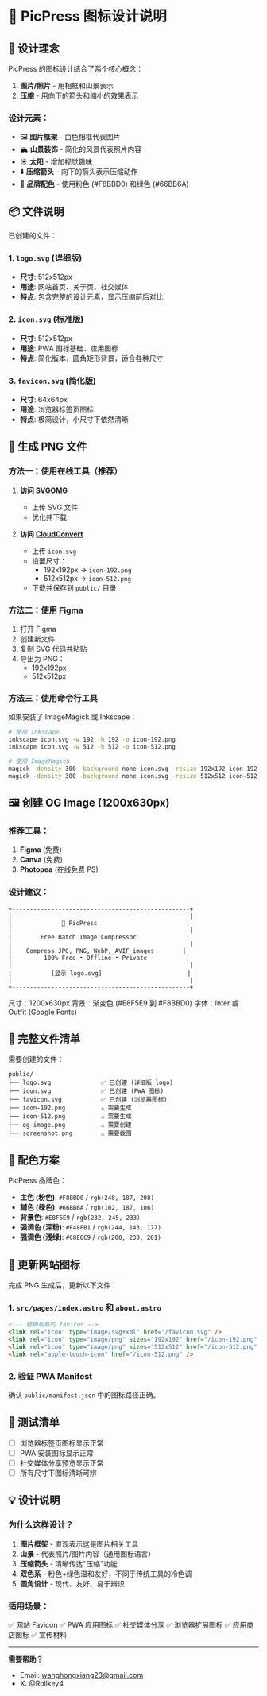 # 🎨 PicPress 图标设计说明

## 📐 设计理念

PicPress 的图标设计结合了两个核心概念：
1. **图片/照片** - 用相框和山景表示
2. **压缩** - 用向下的箭头和缩小的效果表示

### 设计元素：
- 🖼️ **图片框架** - 白色相框代表图片
- 🏔️ **山景装饰** - 简化的风景代表照片内容
- ☀️ **太阳** - 增加视觉趣味
- ⬇️ **压缩箭头** - 向下的箭头表示压缩动作
- 🎨 **品牌配色** - 使用粉色 (#F8BBD0) 和绿色 (#66BB6A)

## 📦 文件说明

已创建的文件：

### 1. `logo.svg` (详细版)
- **尺寸**: 512x512px
- **用途**: 网站首页、关于页、社交媒体
- **特点**: 包含完整的设计元素，显示压缩前后对比

### 2. `icon.svg` (标准版)
- **尺寸**: 512x512px
- **用途**: PWA 图标基础、应用图标
- **特点**: 简化版本，圆角矩形背景，适合各种尺寸

### 3. `favicon.svg` (简化版)
- **尺寸**: 64x64px
- **用途**: 浏览器标签页图标
- **特点**: 极简设计，小尺寸下依然清晰

## 🔄 生成 PNG 文件

### 方法一：使用在线工具（推荐）

1. **访问 [SVGOMG](https://jakearchibald.github.io/svgomg/)**
   - 上传 SVG 文件
   - 优化并下载

2. **访问 [CloudConvert](https://cloudconvert.com/svg-to-png)**
   - 上传 `icon.svg`
   - 设置尺寸：
     - 192x192px → `icon-192.png`
     - 512x512px → `icon-512.png`
   - 下载并保存到 `public/` 目录

### 方法二：使用 Figma

1. 打开 Figma
2. 创建新文件
3. 复制 SVG 代码并粘贴
4. 导出为 PNG：
   - 192x192px
   - 512x512px

### 方法三：使用命令行工具

如果安装了 ImageMagick 或 Inkscape：

```bash
# 使用 Inkscape
inkscape icon.svg -w 192 -h 192 -o icon-192.png
inkscape icon.svg -w 512 -h 512 -o icon-512.png

# 使用 ImageMagick
magick -density 300 -background none icon.svg -resize 192x192 icon-192.png
magick -density 300 -background none icon.svg -resize 512x512 icon-512.png
```

## 🖼️ 创建 OG Image (1200x630px)

### 推荐工具：
1. **Figma** (免费)
2. **Canva** (免费)
3. **Photopea** (在线免费 PS)

### 设计建议：

```
+--------------------------------------------------+
|                                                  |
|              📸 PicPress                         |
|                                                  |
|        Free Batch Image Compressor              |
|                                                  |
|    Compress JPG, PNG, WebP, AVIF images        |
|         100% Free • Offline • Private           |
|                                                  |
|           [显示 logo.svg]                        |
|                                                  |
+--------------------------------------------------+
```

尺寸：1200x630px
背景：渐变色 (#E8F5E9 到 #F8BBD0)
字体：Inter 或 Outfit (Google Fonts)

## 📱 完整文件清单

需要创建的文件：

```
public/
├── logo.svg              ✅ 已创建 (详细版 logo)
├── icon.svg              ✅ 已创建 (PWA 图标)
├── favicon.svg           ✅ 已创建 (浏览器图标)
├── icon-192.png          ⚠️ 需要生成
├── icon-512.png          ⚠️ 需要生成
├── og-image.png          ⚠️ 需要创建
└── screenshot.png        ⚠️ 需要截图
```

## 🎨 配色方案

PicPress 品牌色：

- **主色 (粉色)**: `#F8BBD0` / `rgb(248, 187, 208)`
- **辅色 (绿色)**: `#66BB6A` / `rgb(102, 187, 106)`
- **背景色**: `#E8F5E9` / `rgb(232, 245, 233)`
- **强调色 (深粉)**: `#F48FB1` / `rgb(244, 143, 177)`
- **强调色 (浅绿)**: `#C8E6C9` / `rgb(200, 230, 201)`

## 🔧 更新网站图标

完成 PNG 生成后，更新以下文件：

### 1. `src/pages/index.astro` 和 `about.astro`

```html
<!-- 替换现有的 favicon -->
<link rel="icon" type="image/svg+xml" href="/favicon.svg" />
<link rel="icon" type="image/png" sizes="192x192" href="/icon-192.png" />
<link rel="icon" type="image/png" sizes="512x512" href="/icon-512.png" />
<link rel="apple-touch-icon" href="/icon-512.png" />
```

### 2. 验证 PWA Manifest

确认 `public/manifest.json` 中的图标路径正确。

## 🧪 测试清单

- [ ] 浏览器标签页图标显示正常
- [ ] PWA 安装图标显示正常
- [ ] 社交媒体分享预览显示正常
- [ ] 所有尺寸下图标清晰可辨

## 💡 设计说明

### 为什么这样设计？

1. **图片框架** - 直观表示这是图片相关工具
2. **山景** - 代表照片/图片内容（通用图标语言）
3. **压缩箭头** - 清晰传达"压缩"功能
4. **双色系** - 粉色+绿色温和友好，不同于传统工具的冷色调
5. **圆角设计** - 现代、友好、易于辨识

### 适用场景：

✅ 网站 Favicon
✅ PWA 应用图标
✅ 社交媒体分享
✅ 浏览器扩展图标
✅ 应用商店图标
✅ 宣传材料

---

**需要帮助？**
- Email: wanghongxiang23@gmail.com
- X: @Rollkey4

